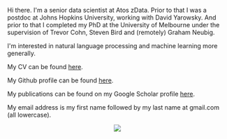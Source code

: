 Hi there. I'm a senior data scientist at Atos zData. Prior to that I was a postdoc at Johns Hopkins University, working with David Yarowsky. And prior to that I completed my PhD at the University of Melbourne under the supervision of Trevor Cohn, Steven Bird and (remotely) Graham Neubig.

I'm interested in natural language processing and machine learning more generally.

My CV can be found [here](https://oadams.github.io/cv.pdf).

My Github profile can be found [here](https://github.com/oadams).

My publications can be found on my Google Scholar profile [here](https://scholar.google.com/citations?user=s7wr1DsAAAAJ&hl=en).

My email address is my first name followed by my last name at gmail.com (all lowercase).

<div style="text-align:center"><img src ="https://oadams.github.io/oliver_profile1.jpg" /></div>
